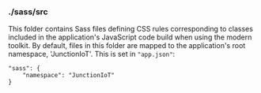### ./sass/src

This folder contains Sass files defining CSS rules corresponding to classes
included in the application's JavaScript code build when using the modern toolkit.
By default, files in this folder are mapped to the application's root namespace, 'JunctionIoT'.
This is set in `"app.json"`:

    "sass": {
        "namespace": "JunctionIoT"
    }